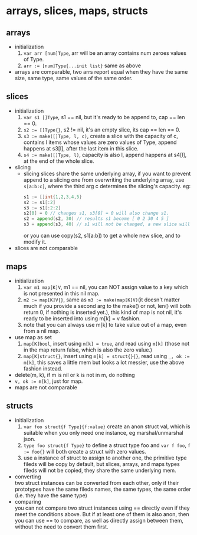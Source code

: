 # arrays, slices, maps, structs

## arrays
- initialization
  1. `var arr [num]Type`, arr will be an array contains num zeroes values of Type.
  2. `arr := [num]Type{...init list}` same as above
- arrays are comparable, two arrs report equal when they have the same size, same type, same values of the same order.
## slices 
- initialization
  1. `var s1 []Type`, s1 == nil, but it's ready to be append to, cap == len == 0.
  2. `s2 := []Type{}`, s2 != nil, it's an empty slice, its cap == len == 0.
  3. `s3 := make([]Type, l, c)`, create a slice with the capacity of c, contains l items whose values are zero values of Type, append happens at s3[l], after the last item in this slice.
  4. `s4 := make([]Type, l)`, capacity is also l, append happens at s4[l], at the end of the whole slice.
- slicing 
  - slicing slices share the same underlying array, if you want to prevent append to a slicing one from overwriting the underlying array, use `s[a:b:c]`, where the third arg c determines the slicing's capacity. eg:
    ```go
    s1 := []int{1,2,3,4,5}
    s2 := s1[:2]
    s3 := s1[:2:2]
    s2[0] = 0 // changes s1, s3[0] = 0 will also change s1.
    s2 = append(s2, 30) // results s1 become [ 0 2 30 4 5 ]
    s3 = append(s3, 40) // s1 will not be changed, a new slice will be alloced for s3.
    ```
    or you can use copy(s2, s1[a:b]) to get a whole new slice, and to modify it.
- slices are not comparable
## maps 
- initialization
  1. `var m1 map[K]V`, m1 == nil, you can NOT assign value to a key which is not presented in this nil map.
  2. `m2 := map[K]V{}`, same as `m3 := make(map[K]V)`(it doesn't matter much if you provide a second arg to the make() or not, len() will both return 0, if nothing is inserted yet.), this kind of map is not nil, it's ready to be inserted into using m[k] = v fashion.
  3. note that you can always use m[k] to take value out of a map, even from a nil map.
- use map as set 
  1. `map[K]bool`,  insert using `m[k] = true`, and read using `m[k]` (those not in the map return false, which is also the zero value.)
  2. `map[K]struct{}`, insert using `m[k] = struct{}{}`, read using `_, ok := m[k]`, this saves a little mem but looks a lot messier, use the above fashion instead.
- delete(m, k), if m is nil or k is not in m, do nothing
- `v, ok := m[k]`, just for map.
- maps are not comparable
## structs 
- initialization
  1. `var foo struct{f Type}{f:value}` create an anon struct val, which is suitable when you only need one instance, eg marshal/unmarshal json.
  2. `type foo struct{f Type}` to define a struct type foo and `var f foo`, `f := foo{}` will both create a struct with zero values.
  3. use a instance of struct to assign to another one, the primitive type fileds will be copy by default, but slices, arrays, and maps types fileds will not be copied, they share the same underlying mem.
- converting \
  two struct instances can be converted from each other, only if their prototypes have the same fileds names, the same types, the same order (i.e. they have the same type)
- comparing \
  you can not compare two struct instances using == directly even if they meet the conditions above. But if at least one of them is also anon, then you can use == to compare, as well as directly assign between them, without the need to convert them first.
